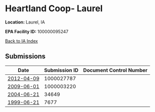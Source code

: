 # Heartland Coop- Laurel

**Location:** Laurel, IA

**EPA Facility ID:** 100000095247

[Back to IA Index](../../index.md)

## Submissions

| Date | Submission ID | Document Control Number |
|------|--------------|-------------------------|
| [2012-04-09](submissions/1000027787.md) | 1000027787 |  |
| [2009-06-01](submissions/1000003220.md) | 1000003220 |  |
| [2004-06-21](submissions/34649.md) | 34649 |  |
| [1999-06-21](submissions/7677.md) | 7677 |  |
